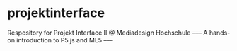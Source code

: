 # projektinterface
Respository for Projekt Interface II @ Mediadesign Hochschule
––– A hands-on introduction to P5.js and ML5 –––
